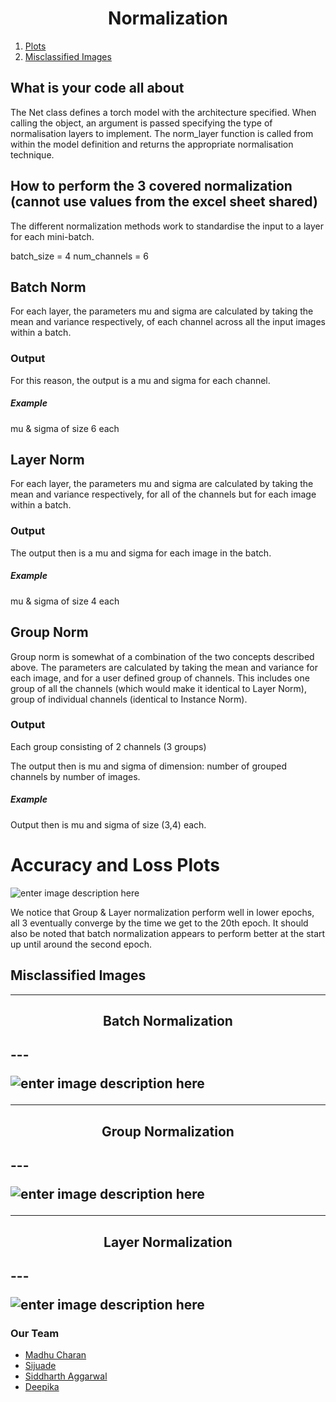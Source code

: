 <h1 align="center"> Normalization</h1>

1. [Plots](https://github.com/madhucharan/EVA6/blob/main/S6/README.md#accuracy-and-loss-plots)
2. [Misclassified Images](https://github.com/madhucharan/EVA6/blob/main/S6/README.md#misclassified-images)

## What is your code all about

The Net class defines a torch model with the architecture specified. When calling the object, an argument is passed specifying the type of normalisation layers to implement. The norm_layer function is called from within the model definition and returns the appropriate normalisation technique. 

## How to perform the 3 covered normalization (cannot use values from the excel sheet shared)

The different normalization methods work to standardise the input to a layer for each mini-batch. 

batch_size = 4
num_channels =  6 

## Batch Norm
For each layer, the parameters mu and sigma are calculated by taking the mean and variance respectively, of each channel across all the input images within a batch. 

### Output
For this reason, the output is a mu and sigma for each channel. 

##### Example
mu & sigma of size 6 each


## Layer Norm 
For each layer, the parameters mu and sigma are calculated by taking the mean and variance respectively, for all of the channels but for each image within a batch. 

### Output
The output then is a mu and sigma for each image in the batch. 
##### Example
mu & sigma of size 4 each


## Group Norm
Group norm is somewhat of a combination of the two concepts described above. The parameters are calculated by taking the mean and variance for each image, and for a user defined group of channels. This includes one group of all the channels (which would make it identical to Layer Norm), group of individual channels (identical to Instance Norm). 

### Output
Each group consisting of 2 channels (3 groups)

The output then is mu and sigma of dimension: 
number of grouped channels by number of images. 

##### Example
Output then is mu and sigma of size (3,4) each.


# Accuracy and Loss Plots

![enter image description here](https://i.postimg.cc/nV7yNjLd/image.png)

We notice that Group & Layer normalization perform well in lower epochs, all 3 eventually converge by the time we get to the 20th epoch. It should also be noted that batch normalization appears to perform better at the start up until around the second epoch. 


## Misclassified Images

---
<h2 align="center">Batch Normalization<h2>
---

![enter image description here](https://i.postimg.cc/d3v4b0WX/image.png)

---
<h2 align="center">Group Normalization<h2>
---
  
![enter image description here](https://i.postimg.cc/13gcY6mX/image.png)

---
<h2 align="center">Layer Normalization<h2>
---
  
![enter image description here](https://i.postimg.cc/L8ZLVpDZ/image.png)




### Our Team
- [Madhu Charan](https://github.com/madhucharan)
- [Sijuade](https://github.com/cydal)
- [Siddharth Aggarwal](https://github.com/aggarwalsiddharth)
- [Deepika](https://github.com/dpkeee)
